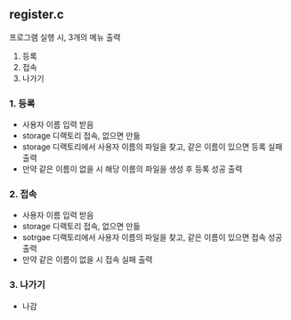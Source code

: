 ## register.c
프로그램 실행 시, 3개의 메뉴 출력
1. 등록
2. 접속
3. 나가기

### 1. 등록
 - 사용자 이름 입력 받음
 - storage 디랙토리 접속, 없으면 만듦
 - storage 디랙토리에서 사용자 이름의 파일을 찾고, 같은 이름이 있으면 등록 실패 출력
 - 만약 같은 이름이 없을 시 해당 이름의 파일을 생성 후 등록 성공 출력

### 2. 접속
 - 사용자 이름 입력 받음
 - storage 디랙토리 접속, 없으면 만듦
 - sotrgae 디랙토리에서 사용자 이름의 파일을 찾고, 같은 이름이 있으면 접속 성공 출력
 - 만약 같은 이름이 없을 시 접속 실패 출력

### 3. 나가기
 - 나감
